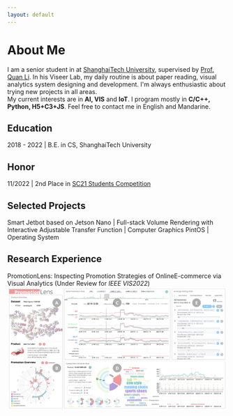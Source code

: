```yaml
---
layout: default
---
```

# About Me

I am a senior student in at [ShanghaiTech University](https://www.shanghaitech.edu.cn/eng/), supervised by [Prof. Quan Li](https://faculty.sist.shanghaitech.edu.cn/liquan/). In his Viseer Lab, my daily routine is about paper reading, visual analytics system designing and development. I'm always enthusiastic about trying new projects in all areas.     
My current interests are in **AI, VIS** and **IoT**. I program mostly in **C/C++, Python, H5+C3+JS**. Feel free to contact me in English and Mandarine.

## Education 

2018 - 2022  | B.E. in CS, ShanghaiTech University   

## Honor

11/2022  |  2nd Place in [SC21 Students Competition](https://sc21.supercomputing.org/program/studentssc/student-cluster-competition/)   

## Selected Projects

Smart Jetbot based on Jetson Nano | Full-stack 
Volume Rendering with Interactive Adjustable Transfer Function | Computer Graphics
PintOS | Operating System

## Research Experience

PromotionLens: Inspecting Promotion Strategies of OnlineE-commerce via Visual Analytics (Under Review for _IEEE VIS2022_)
![promo_ui](assets/img/UI_00.jpg)   
<!-- ## Blogs -->


<!-- Text can be **bold**, _italic_, or ~~strikethrough~~.
  -->

